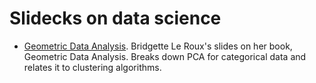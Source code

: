 # Slidecks on data science

- [Geometric Data Analysis](./gda-slides-le-roux.pdf).
 Bridgette Le Roux's slides on her book, Geometric Data Analysis. 
Breaks down PCA for categorical data and relates it to clustering
algorithms.
